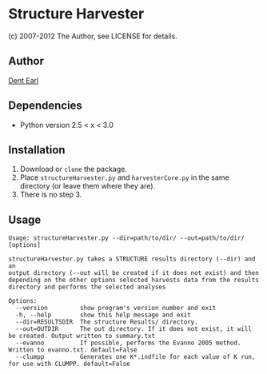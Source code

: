 # Structure Harvester
(c) 2007-2012 The Author, see LICENSE for details.

## Author
[Dent Earl](https://github.com/dentearl/)

## Dependencies
* Python version 2.5 < x < 3.0

## Installation
1. Download or <code>clone</code> the package.
2. Place <code>structureHarvester.py</code> and <code>harvesterCore.py</code> in the same directory (or leave them where they are).
3. There is no step 3.

## Usage
    Usage: structureHarvester.py --dir=path/to/dir/ --out=path/to/dir/ [options]

    structureHarvester.py takes a STRUCTURE results directory (--dir) and an
    output directory (--out will be created if it does not exist) and then
    depending on the other options selected harvests data from the results
    directory and performs the selected analyses

    Options:
      --version         show program's version number and exit
      -h, --help        show this help message and exit
      --dir=RESULTSDIR  The structure Results/ directory.
      --out=OUTDIR      The out directory. If it does not exist, it will be created. Output written to summary.txt
      --evanno          If possible, performs the Evanno 2005 method. Written to evanno.txt. default=False
      --clumpp          Generates one K*.indfile for each value of K run, for use with CLUMPP. default=False

